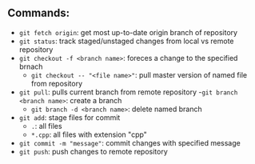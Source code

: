 ## Commands:
- `git fetch origin`: get most up-to-date origin branch of repository
- `git status`: track staged/unstaged changes from local vs remote repository
- `git checkout -f <branch name>`: foreces a change to the specified brnach
  - `git checkout -- "<file name>"`: pull master version of named file from repository
- `git pull`: pulls current branch from remote repository
-`git branch <branch name>`: create a branch
  - `git branch -d <branch name>`: delete named branch
- `git add`: stage files for commit
  - `.`: all files
  - `*.cpp`: all files with extension "cpp"
- `git commit -m "message"`: commit changes with specified message
- `git push`: push changes to remote repository
